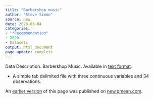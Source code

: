 ```yaml
---
title: "Barbershop music"
author: "Steve Simon"
source: new
date: 2020-03-04
categories:
- "*Recommendation"
- 2020
- Datasets
output: html_document
page_update: complete
---
```


Data Description. Barbershop Music. Available in [text format](https://dasl.datadescription.com/datafile/barbershop-music/).

<!---More--->

+ A simple tab delimited file with three continuous variables and 34 observations.

An [earlier version][sim2] of this page was published on [new.pmean.com][sim1].

[sim1]: http://new.pmean.com
[sim2]: http://new.pmean.com/barbershop-music/
